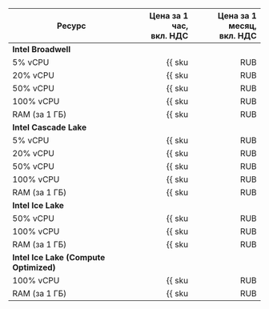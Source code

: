 | Ресурс        | Цена за 1 час,<br>вкл. НДС                         | Цена за 1 месяц,<br>вкл. НДС                             |
|---------------|---------------------------------------------------:|---------------------------------------------------------:|
|**Intel Broadwell**                                                                                                            |
| 5% vCPU       | {{ sku|RUB|mdb.zk.clickhouse.v1.cpu.c5|string }}   | {{ sku|RUB|mdb.zk.clickhouse.v1.cpu.c5|month|string }}   |
| 20% vCPU      | {{ sku|RUB|mdb.zk.clickhouse.v1.cpu.c20|string }}  | {{ sku|RUB|mdb.zk.clickhouse.v1.cpu.c20|month|string }}  |
| 50% vCPU      | {{ sku|RUB|mdb.zk.clickhouse.v1.cpu.c50|string }}  | {{ sku|RUB|mdb.zk.clickhouse.v1.cpu.c50|month|string }}  |
| 100% vCPU     | {{ sku|RUB|mdb.zk.clickhouse.v1.cpu.c100|string }} | {{ sku|RUB|mdb.zk.clickhouse.v1.cpu.c100|month|string }} |
| RAM (за 1 ГБ) | {{ sku|RUB|mdb.zk.clickhouse.v1.ram|string }}      | {{ sku|RUB|mdb.zk.clickhouse.v1.ram|month|string }}      |
| **Intel Cascade Lake**                                                                                                        |
| 5% vCPU       | {{ sku|RUB|mdb.zk.clickhouse.v2.cpu.c5|string }}   | {{ sku|RUB|mdb.zk.clickhouse.v2.cpu.c5|month|string }}   |
| 20% vCPU      | {{ sku|RUB|mdb.zk.clickhouse.v2.cpu.c20|string }}  | {{ sku|RUB|mdb.zk.clickhouse.v2.cpu.c20|month|string }}  |
| 50% vCPU      | {{ sku|RUB|mdb.zk.clickhouse.v2.cpu.c50|string }}  | {{ sku|RUB|mdb.zk.clickhouse.v2.cpu.c50|month|string }}  |
| 100% vCPU     | {{ sku|RUB|mdb.zk.clickhouse.v2.cpu.c100|string }} | {{ sku|RUB|mdb.zk.clickhouse.v2.cpu.c100|month|string }} |
| RAM (за 1 ГБ) | {{ sku|RUB|mdb.zk.clickhouse.v2.ram|string }}      | {{ sku|RUB|mdb.zk.clickhouse.v2.ram|month|string }}      |
| **Intel Ice Lake**                                                                                                            |
| 50% vCPU      | {{ sku|RUB|mdb.zk.clickhouse.v3.cpu.c50|string }}  | {{ sku|RUB|mdb.zk.clickhouse.v3.cpu.c50|month|string }}  |
| 100% vCPU     | {{ sku|RUB|mdb.zk.clickhouse.v3.cpu.c100|string }} | {{ sku|RUB|mdb.zk.clickhouse.v3.cpu.c100|month|string }} |
| RAM (за 1 ГБ) | {{ sku|RUB|mdb.zk.clickhouse.v3.ram|string }}      | {{ sku|RUB|mdb.zk.clickhouse.v3.ram|month|string }}      |
| **Intel Ice Lake (Compute Optimized)** |
| 100% vCPU | {{ sku|RUB|mdb.zk.clickhouse.highfreq-v3.cpu.c100|string }} | {{ sku|RUB|mdb.zk.clickhouse.highfreq-v3.cpu.c100|month|string }} |
| RAM (за 1 ГБ) | {{ sku|RUB|mdb.zk.clickhouse.highfreq-v3.ram|string }} | {{ sku|RUB|mdb.zk.clickhouse.highfreq-v3.ram|month|string }} |
